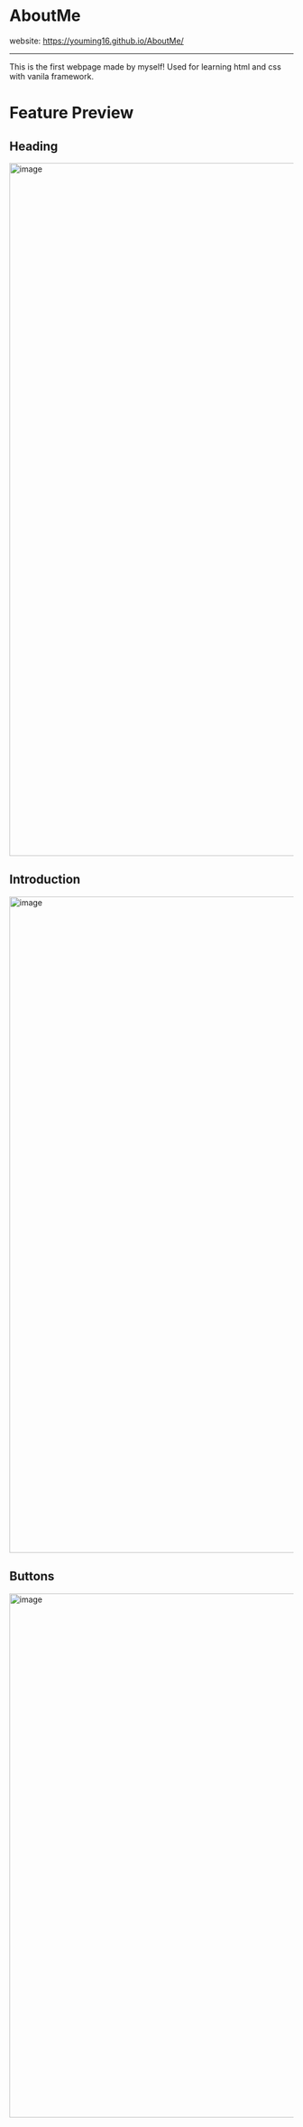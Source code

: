 # AboutMe
website: https://youming16.github.io/AboutMe/
<hr>
This is the first webpage made by myself!
Used for learning html and css with vanila framework.

# Feature Preview
## Heading
<img width="1227" alt="image" src="https://user-images.githubusercontent.com/83531295/216292252-ed07274a-2602-494e-9d98-c4df3476dde0.png">

## Introduction
<img width="1162" alt="image" src="https://user-images.githubusercontent.com/83531295/216292413-e7e7e3c5-1b60-45e4-b9fd-2b9f48ef344c.png">

## Buttons
<img width="928" alt="image" src="https://user-images.githubusercontent.com/83531295/216292482-ac84ec2a-feae-4eac-9a29-ee5a859c04b5.png">
